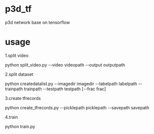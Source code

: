 # p3d_tf
p3d network base on tensorflow

# usage

1.split video

python split_video.py --video videopath --output outputpath

2.split dataset

python createdatalist.py --imagedir imagedir --labelpath labelpath --trainpath trainpath --testpath testpath [--frac frac]

3.create tfrecords

python create_tfrecords.py --picklepath picklepath --savepath savepath

4.train

python train.py

